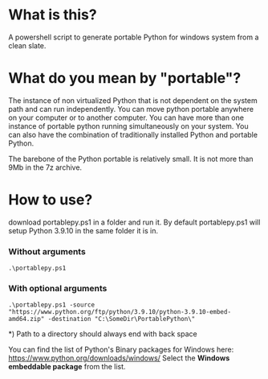 # What is this?
A powershell script to generate portable Python for windows system from a clean slate.

# What do you mean by "portable"?
The instance of non virtualized Python that is not dependent on the system path and can run independently. You can move python portable anywhere on your computer or to another computer. You can have more than one instance of portable python running simultaneously on your system. You can also have the combination of traditionally installed Python and portable Python.

The barebone of the Python portable is relatively small. It is not more than 9Mb in the 7z archive.

# How to use?
download portablepy.ps1 in a folder and run it. By default portablepy.ps1 will setup Python 3.9.10 in the same folder it is in.

### Without arguments
```.\portablepy.ps1```

### With optional arguments
```.\portablepy.ps1 -source "https://www.python.org/ftp/python/3.9.10/python-3.9.10-embed-amd64.zip" -destination "C:\SomeDir\PortablePython\"```


*) Path to a directory should always end with back space

You can find the list of Python's Binary packages for Windows here: https://www.python.org/downloads/windows/
Select the **Windows embeddable package** from the list.
